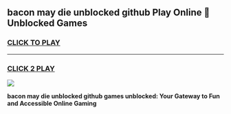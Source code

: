 
## bacon may die unblocked github Play Online 👋 Unblocked Games
<h3>
<a href="https://premium.freeplayer.one?title=bacon_may_die_unblocked_github&ref=19F">CLICK TO PLAY</a></h3>
<hr>

<h3>
<a href="https://premium.freeplayer.one?title=bacon_may_die_unblocked_github&ref=19F">CLICK 2 PLAY</a>
  
</h3>

<a href="https://premium.freeplayer.one?title=bacon_may_die_unblocked_github&ref=19F"><img src="https://clearcache.store/games.png"></a>


**bacon may die unblocked github games unblocked: Your Gateway to Fun and Accessible Online Gaming**
